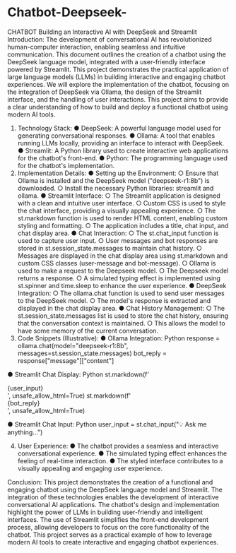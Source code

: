 # Chatbot-Deepseek-
CHATBOT
Building an Interactive AI with DeepSeek and Streamlit
Introduction:
The development of conversational AI has revolutionized human-computer interaction, enabling seamless and intuitive communication. This document outlines the creation of a chatbot using the DeepSeek language model, integrated with a user-friendly interface powered by Streamlit. This project demonstrates the practical application of large language models (LLMs) in building interactive and engaging chatbot experiences.
We will explore the implementation of the chatbot, focusing on the integration of DeepSeek via Ollama, the design of the Streamlit interface, and the handling of user interactions. This project aims to provide a clear understanding of how to build and deploy a functional chatbot using modern AI tools.
1. Technology Stack:
●	DeepSeek: A powerful language model used for generating conversational responses.
●	Ollama: A tool that enables running LLMs locally, providing an interface to interact with DeepSeek.
●	Streamlit: A Python library used to create interactive web applications for the chatbot's front-end.
●	Python: The programming language used for the chatbot's implementation.
2. Implementation Details:
●	Setting up the Environment:
○	Ensure that Ollama is installed and the DeepSeek model ("deepseek-r1:8b") is downloaded.
○	Install the necessary Python libraries: streamlit and ollama.
●	Streamlit Interface:
○	The Streamlit application is designed with a clean and intuitive user interface.
○	Custom CSS is used to style the chat interface, providing a visually appealing experience.
○	The st.markdown function is used to render HTML content, enabling custom styling and formatting.
○	The application includes a title, chat input, and chat display area.
●	Chat Interaction:
○	The st.chat_input function is used to capture user input.
○	User messages and bot responses are stored in st.session_state.messages to maintain chat history.
○	Messages are displayed in the chat display area using st.markdown and custom CSS classes (user-message and bot-message).
○	Ollama is used to make a request to the Deepseek model.
○	The Deepseek model returns a response.
○	A simulated typing effect is implemented using st.spinner and time.sleep to enhance the user experience.
●	DeepSeek Integration:
○	The ollama.chat function is used to send user messages to the DeepSeek model.
○	The model's response is extracted and displayed in the chat display area.
●	Chat History Management:
○	The st.session_state.messages list is used to store the chat history, ensuring that the conversation context is maintained.
○	This allows the model to have some memory of the current conversation.
3. Code Snippets (Illustrative):
●	Ollama Integration:
Python
response = ollama.chat(model="deepseek-r1:8b", messages=st.session_state.messages)
bot_reply = response["message"]["content"]

●	Streamlit Chat Display:
Python
st.markdown(f'<div class="user-message">{user_input}</div>', unsafe_allow_html=True)
st.markdown(f'<div class="bot-message">{bot_reply}</div>', unsafe_allow_html=True)

●	Streamlit Chat Input:
Python
user_input = st.chat_input("💡 Ask me anything...")
 
4. User Experience:
●	The chatbot provides a seamless and interactive conversational experience.
●	The simulated typing effect enhances the feeling of real-time interaction.
●	The styled interface contributes to a visually appealing and engaging user experience.


Conclusion:
This project demonstrates the creation of a functional and engaging chatbot using the DeepSeek language model and Streamlit. The integration of these technologies enables the development of interactive conversational AI applications. The chatbot's design and implementation highlight the power of LLMs in building user-friendly and intelligent interfaces. The use of Streamlit simplifies the front-end development process, allowing developers to focus on the core functionality of the chatbot. This project serves as a practical example of how to leverage modern AI tools to create interactive and engaging chatbot experiences.
